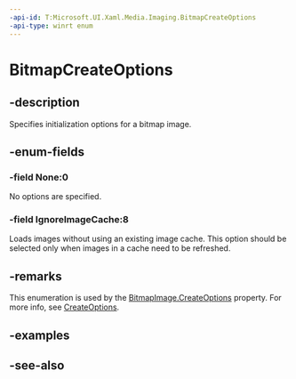 ```yaml
---
-api-id: T:Microsoft.UI.Xaml.Media.Imaging.BitmapCreateOptions
-api-type: winrt enum
---
```


<!-- Enumeration syntax
public enum Windows.UI.Xaml.Media.Imaging.BitmapCreateOptions : uint
-->

# BitmapCreateOptions

## -description
Specifies initialization options for a bitmap image.

## -enum-fields
### -field None:0
No options are specified.

### -field IgnoreImageCache:8
Loads images without using an existing image cache. This option should be selected only when images in a cache need to be refreshed.


## -remarks

This enumeration is used by the [BitmapImage.CreateOptions](bitmapimage_createoptions.md) property. For more info, see [CreateOptions](bitmapimage_createoptions.md).

## -examples

## -see-also
